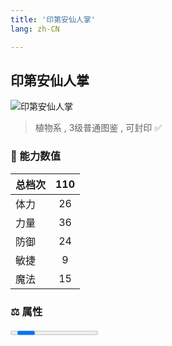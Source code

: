 ```yaml
---
title: '印第安仙人掌'
lang: zh-CN

---
```


<RouterBack />

## 印第安仙人掌

![印第安仙人掌](https://user-images.githubusercontent.com/78347270/115957201-05459880-a53c-11eb-8a95-63fb02e2bd99.gif) 

> 植物系 , 3级普通图鉴<Card /> , 可封印 ✅ 


### 💪 能力数值

| 总档次       | 110            |
| :----------- |:-------------:|
| 体力      | 26   <Stars :number="2.5" />  |
| 力量      | 36   <Stars :number="3.5" />  |
| 防御      | 24   <Stars :number="2.5" />  | 
| 敏捷      | 9  <Stars :number="1" />  | 
| 魔法      | 15  <Stars :number="1.5" />   | 


### ⚖️ 属性


<Progress earth :number="0" />

<Progress water :number="5" />

<Progress fire :number="5" />

<Progress wind :number="0" />

### ✨ 技能栏 <Strong>8个</Strong>

- 攻击
- 防御

### 👶 1级出现点

- 索奇亚岛 奇利村近郊， 参考坐标(343,312)、(306,329)






